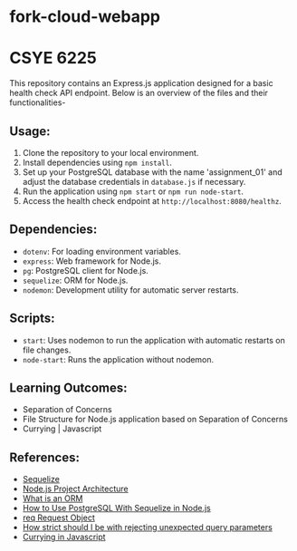 # fork-cloud-webapp

# CSYE 6225

This repository contains an Express.js application designed for a basic health check API endpoint. Below is an overview of the files and their functionalities-

## Usage:

1. Clone the repository to your local environment.
2. Install dependencies using `npm install`.
3. Set up your PostgreSQL database with the name 'assignment_01' and adjust the database credentials in `database.js` if necessary.
4. Run the application using `npm start` or `npm run node-start`.
5. Access the health check endpoint at `http://localhost:8080/healthz`.

## Dependencies:

- `dotenv`: For loading environment variables.
- `express`: Web framework for Node.js.
- `pg`: PostgreSQL client for Node.js.
- `sequelize`: ORM for Node.js.
- `nodemon`: Development utility for automatic server restarts.

## Scripts:

- `start`: Uses nodemon to run the application with automatic restarts on file changes.
- `node-start`: Runs the application without nodemon.

## Learning Outcomes:

- Separation of Concerns
- File Structure for Node.js application based on Separation of Concerns
- Currying | Javascript

## References:

- [Sequelize](https://sequelize.org/docs/v6/getting-started/)
- [Node.js Project Architecture](https://blog.logrocket.com/node-js-project-architecture-best-practices/#why-project-architecture-important)
- [What is an ORM](https://www.freecodecamp.org/news/what-is-an-orm-the-meaning-of-object-relational-mapping-database-tools/)
- [How to Use PostgreSQL With Sequelize in Node.js](https://medium.com/@ahsankhaleeq10/how-to-use-postgresql-with-sequelize-in-node-js-1bed818c9f02)
- [req Request Object](https://medium.com/@ganeshsurfs/expressjs-series-what-i-need-to-know-about-the-req-request-object-in-the-route-request-handler-b4aab9e24300)
- [How strict should I be with rejecting unexpected query parameters](https://security.stackexchange.com/questions/209014/how-strict-should-i-be-in-rejecting-unexpected-query-parameters)
- [Currying in Javascript](https://blog.logrocket.com/understanding-javascript-currying/)